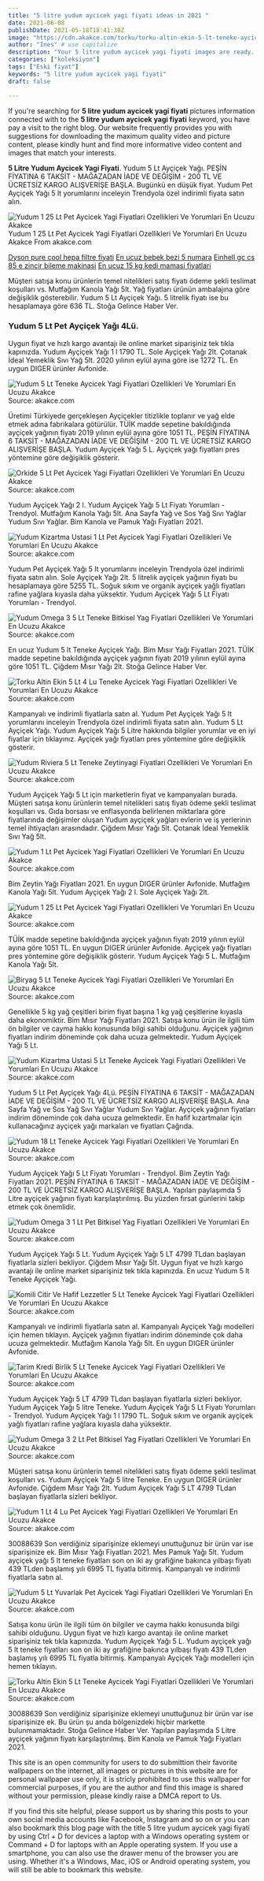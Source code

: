 ```yaml
---
title: "5 litre yudum aycicek yagi fiyati ideas in 2021 "
date: 2021-06-08
publishDate: 2021-05-18T18:41:30Z
image: "https://cdn.akakce.com/torku/torku-altin-ekin-5-lt-teneke-aycicek-yagi-z.jpg"
author: "Ines" # use capitalize
description: "Your 5 litre yudum aycicek yagi fiyati images are ready. 5 litre yudum aycicek yagi fiyati are a topic that is being searched for and liked by netizens now. You can Get the 5 litre yudum aycicek yagi fiyati files here. Download all royalty-free images."
categories: ["koleksiyon"]
tags: ["Eski fiyat"]
keywords: "5 litre yudum aycicek yagi fiyati"
draft: false

---
```


If you're searching for **5 litre yudum aycicek yagi fiyati** pictures information connected with to the **5 litre yudum aycicek yagi fiyati** keyword, you have pay a visit to the right  blog.  Our website frequently  provides you with  suggestions  for downloading  the maximum  quality video and picture  content, please kindly hunt and find more informative video content and images  that match your interests.

**5 Litre Yudum Aycicek Yagi Fiyati**. Yudum 5 Lt Ayçiçek Yağı. PEŞİN FİYATINA 6 TAKSİT - MAĞAZADAN İADE VE DEĞİŞİM - 200 TL VE ÜCRETSİZ KARGO ALIŞVERİŞE BAŞLA. Bugünkü en düşük fiyat. Yudum Pet Ayçiçek Yağı 5 lt yorumlarını inceleyin Trendyola özel indirimli fiyata satın alın.

![Yudum 1 25 Lt Pet Aycicek Yagi Fiyatlari Ozellikleri Ve Yorumlari En Ucuzu Akakce](https://iis-akakce.akamaized.net/p.z?%2F%2Fayb%2Eakinoncdn%2Ecom%2Fproducts%2F2019%2F12%2F25%2F15492%2F928d33ee%2D31fc%2D4a3b%2D8291%2D103bda25e18d%2Ejpg "Yudum 1 25 Lt Pet Aycicek Yagi Fiyatlari Ozellikleri Ve Yorumlari En Ucuzu Akakce")
Yudum 1 25 Lt Pet Aycicek Yagi Fiyatlari Ozellikleri Ve Yorumlari En Ucuzu Akakce From akakce.com

[Dyson pure cool hepa filtre fiyati](/dyson-pure-cool-hepa-filtre-fiyati/)
[En ucuz bebek bezi 5 numara](/en-ucuz-bebek-bezi-5-numara/)
[Einhell gc cs 85 e zincir bileme makinasi](/einhell-gc-cs-85-e-zincir-bileme-makinasi/)
[En ucuz 15 kg kedi mamasi fiyatlari](/en-ucuz-15-kg-kedi-mamasi-fiyatlari/)

Müşteri satışa konu ürünlerin temel nitelikleri satış fiyatı ödeme şekli teslimat koşulları vs. Mutfağım Kanola Yağı 5lt. Yağ fiyatları ürünün ambalajına göre değişiklik gösterebilir. Yudum 5 Lt Ayçiçek Yağı. 5 litrelik fiyatı ise bu hesaplamaya göre 636 TL. Stoğa Gelince Haber Ver.

### Yudum 5 Lt Pet Ayçiçek Yağı 4Lü.

Uygun fiyat ve hızlı kargo avantajı ile online market siparişiniz tek tıkla kapınızda. Yudum Ayçiçek Yağı 1 l 1790 TL. Sole Ayçiçek Yağı 2lt. Çotanak İdeal Yemeklik Sıvı Yağ 5lt. 2020 yılının eylül ayına göre ise 1272 TL. En uygun DIGER ürünler Avfonide.


![Yudum 5 Lt Teneke Aycicek Yagi Fiyatlari Ozellikleri Ve Yorumlari En Ucuzu Akakce](https://cdn.akakce.com/yudum/yudum-5-lt-teneke-aycicek-yagi-z.jpg "Yudum 5 Lt Teneke Aycicek Yagi Fiyatlari Ozellikleri Ve Yorumlari En Ucuzu Akakce")
Source: akakce.com

Üretimi Türkiyede gerçekleşen Ayçiçekler titizlikle toplanır ve yağ elde etmek adına fabrikalara götürülür. TÜİK madde sepetine bakıldığında ayçiçek yağının fiyatı 2019 yılının eylül ayına göre 1051 TL. PEŞİN FİYATINA 6 TAKSİT - MAĞAZADAN İADE VE DEĞİŞİM - 200 TL VE ÜCRETSİZ KARGO ALIŞVERİŞE BAŞLA. Yudum Ayçiçek Yağı 5 L. Ayçiçek yağı fiyatları pres yöntemine göre değişiklik gösterir.

![Orkide 5 Lt Pet Aycicek Yagi Fiyatlari Ozellikleri Ve Yorumlari En Ucuzu Akakce](https://cdn.akakce.com/orkide/orkide-5-lt-pet-aycicek-yagi-z.jpg "Orkide 5 Lt Pet Aycicek Yagi Fiyatlari Ozellikleri Ve Yorumlari En Ucuzu Akakce")
Source: akakce.com

Yudum Ayçiçek Yağı 2 l. Yudum Ayçiçek Yağı 5 Lt Fiyatı Yorumları - Trendyol. Mutfağım Kanola Yağı 5lt. Ana Sayfa Yağ ve Sos Yağ Sıvı Yağlar Yudum Sıvı Yağlar. Bim Kanola ve Pamuk Yağı Fiyatları 2021.

![Yudum Kizartma Ustasi 1 Lt Pet Aycicek Yagi Fiyatlari Ozellikleri Ve Yorumlari En Ucuzu Akakce](https://cdn.akakce.com/yudum/yudum-kizartma-ustasi-1-lt-pet-aycicek-yagi-z.jpg "Yudum Kizartma Ustasi 1 Lt Pet Aycicek Yagi Fiyatlari Ozellikleri Ve Yorumlari En Ucuzu Akakce")
Source: akakce.com

Yudum Pet Ayçiçek Yağı 5 lt yorumlarını inceleyin Trendyola özel indirimli fiyata satın alın. Sole Ayçiçek Yağı 2lt. 5 litrelik ayçiçek yağının fiyatı bu hesaplamaya göre 5255 TL. Soğuk sıkım ve organik ayçiçek yağlı fiyatları rafine yağlara kıyasla daha yüksektir. Yudum Ayçiçek Yağı 5 Lt Fiyatı Yorumları - Trendyol.

![Yudum Omega 3 5 Lt Teneke Bitkisel Yag Fiyatlari Ozellikleri Ve Yorumlari En Ucuzu Akakce](https://cdn.akakce.com/yudum/yudum-omega-3-5-lt-teneke-bitkisel-yag-z.jpg "Yudum Omega 3 5 Lt Teneke Bitkisel Yag Fiyatlari Ozellikleri Ve Yorumlari En Ucuzu Akakce")
Source: akakce.com

En ucuz Yudum 5 lt Teneke Ayçiçek Yağı. Bim Mısır Yağı Fiyatları 2021. TÜİK madde sepetine bakıldığında ayçiçek yağının fiyatı 2019 yılının eylül ayına göre 1051 TL. Çiğdem Mısır Yağı 2lt. Stoğa Gelince Haber Ver.

![Torku Altin Ekin 5 Lt 4 Lu Teneke Aycicek Yagi Fiyatlari Ozellikleri Ve Yorumlari En Ucuzu Akakce](https://cdn.akakce.com/torku/torku-altin-ekin-5-lt-4-lu-teneke-aycicek-yagi-z.jpg "Torku Altin Ekin 5 Lt 4 Lu Teneke Aycicek Yagi Fiyatlari Ozellikleri Ve Yorumlari En Ucuzu Akakce")
Source: akakce.com

Kampanyalı ve indirimli fiyatlarla satın al. Yudum Pet Ayçiçek Yağı 5 lt yorumlarını inceleyin Trendyola özel indirimli fiyata satın alın. Yudum 5 Lt Ayçiçek Yağı. Yudum Ayçiçek Yağı 5 Litre hakkında bilgiler yorumlar ve en iyi fiyatlar için tıklayınız. Ayçiçek yağı fiyatları pres yöntemine göre değişiklik gösterir.

![Yudum Riviera 5 Lt Teneke Zeytinyagi Fiyatlari Ozellikleri Ve Yorumlari En Ucuzu Akakce](https://cdn.akakce.com/yudum/yudum-riviera-5-lt-teneke-zeytinyagi-z.jpg "Yudum Riviera 5 Lt Teneke Zeytinyagi Fiyatlari Ozellikleri Ve Yorumlari En Ucuzu Akakce")
Source: akakce.com

Yudum Ayçiçek Yağı 5 Lt için marketlerin fiyat ve kampanyaları burada. Müşteri satışa konu ürünlerin temel nitelikleri satış fiyatı ödeme şekli teslimat koşulları vs. Gıda borsası ve enflasyonda belirlenen miktarlara göre fiyatlarında değişimler oluşan Yudum ayçiçek yağları evlerin ve iş yerlerinin temel ihtiyaçları arasındadır. Çiğdem Mısır Yağı 5lt. Çotanak İdeal Yemeklik Sıvı Yağ 5lt.

![Yudum 1 Lt Pet Aycicek Yagi Fiyatlari Ozellikleri Ve Yorumlari En Ucuzu Akakce](https://cdn.akakce.com/yudum/yudum-1-lt-pet-aycicek-yagi-z.jpg "Yudum 1 Lt Pet Aycicek Yagi Fiyatlari Ozellikleri Ve Yorumlari En Ucuzu Akakce")
Source: akakce.com

Bim Zeytin Yağı Fiyatları 2021. En uygun DIGER ürünler Avfonide. Mutfağım Kanola Yağı 5lt. Yudum Ayçiçek Yağı 2 l. Sole Ayçiçek Yağı 2lt.

![Yudum 1 25 Lt Pet Aycicek Yagi Fiyatlari Ozellikleri Ve Yorumlari En Ucuzu Akakce](https://iis-akakce.akamaized.net/p.z?%2F%2Fayb%2Eakinoncdn%2Ecom%2Fproducts%2F2019%2F12%2F25%2F15492%2F928d33ee%2D31fc%2D4a3b%2D8291%2D103bda25e18d%2Ejpg "Yudum 1 25 Lt Pet Aycicek Yagi Fiyatlari Ozellikleri Ve Yorumlari En Ucuzu Akakce")
Source: akakce.com

TÜİK madde sepetine bakıldığında ayçiçek yağının fiyatı 2019 yılının eylül ayına göre 1051 TL. En uygun DIGER ürünler Avfonide. Ayçiçek yağı fiyatları pres yöntemine göre değişiklik gösterir. Yudum Ayçiçek Yağı 5 L. Mutfağım Kanola Yağı 5lt.

![Biryag 5 Lt Teneke Aycicek Yagi Fiyatlari Ozellikleri Ve Yorumlari En Ucuzu Akakce](https://cdn.akakce.com/biryag/biryag-5-lt-teneke-aycicek-yagi-z.jpg "Biryag 5 Lt Teneke Aycicek Yagi Fiyatlari Ozellikleri Ve Yorumlari En Ucuzu Akakce")
Source: akakce.com

Genellikle 5 kg yağ çeşitleri birim fiyat başına 1 kg yağ çeşitlerine kıyasla daha ekonomiktir. Bim Mısır Yağı Fiyatları 2021. Satışa konu ürün ile ilgili tüm ön bilgiler ve cayma hakkı konusunda bilgi sahibi olduğunu. Ayçiçek yağının fiyatları indirim döneminde çok daha ucuza gelmektedir. Yudum Ayçiçek Yağı 5 Lt.

![Yudum Kizartma Ustasi 5 Lt Teneke Aycicek Yagi Fiyatlari Ozellikleri Ve Yorumlari En Ucuzu Akakce](https://cdn.akakce.com/yudum/yudum-kizartma-ustasi-5-lt-teneke-aycicek-yagi-z.jpg "Yudum Kizartma Ustasi 5 Lt Teneke Aycicek Yagi Fiyatlari Ozellikleri Ve Yorumlari En Ucuzu Akakce")
Source: akakce.com

Yudum 5 Lt Pet Ayçiçek Yağı 4Lü. PEŞİN FİYATINA 6 TAKSİT - MAĞAZADAN İADE VE DEĞİŞİM - 200 TL VE ÜCRETSİZ KARGO ALIŞVERİŞE BAŞLA. Ana Sayfa Yağ ve Sos Yağ Sıvı Yağlar Yudum Sıvı Yağlar. Ayçiçek yağının fiyatları indirim döneminde çok daha ucuza gelmektedir. En hafif kızartmalar için kullanacağınız ayçiçek yağı markaları ve fiyatları Çağrıda.

![Yudum 18 Lt Teneke Aycicek Yagi Fiyatlari Ozellikleri Ve Yorumlari En Ucuzu Akakce](https://cdn.akakce.com/yudum/yudum-18-lt-teneke-x.jpg "Yudum 18 Lt Teneke Aycicek Yagi Fiyatlari Ozellikleri Ve Yorumlari En Ucuzu Akakce")
Source: akakce.com

Yudum Ayçiçek Yağı 5 Lt Fiyatı Yorumları - Trendyol. Bim Zeytin Yağı Fiyatları 2021. PEŞİN FİYATINA 6 TAKSİT - MAĞAZADAN İADE VE DEĞİŞİM - 200 TL VE ÜCRETSİZ KARGO ALIŞVERİŞE BAŞLA. Yapılan paylaşımda 5 Litre ayçiçek yağının fiyatı karşılaştırılmış. Bu yüzden fırsat günlerini takip etmek çok önemlidir.

![Yudum Omega 3 1 Lt Pet Bitkisel Yag Fiyatlari Ozellikleri Ve Yorumlari En Ucuzu Akakce](https://cdn.akakce.com/yudum/yudum-omega-3-1-lt-pet-z.jpg "Yudum Omega 3 1 Lt Pet Bitkisel Yag Fiyatlari Ozellikleri Ve Yorumlari En Ucuzu Akakce")
Source: akakce.com

Yudum Ayçiçek Yağı 5 Lt. Yudum Ayçiçek Yağı 5 LT 4799 TLdan başlayan fiyatlarla sizleri bekliyor. Çiğdem Mısır Yağı 5lt. Uygun fiyat ve hızlı kargo avantajı ile online market siparişiniz tek tıkla kapınızda. En ucuz Yudum 5 lt Teneke Ayçiçek Yağı.

![Komili Citir Ve Hafif Lezzetler 5 Lt Teneke Aycicek Yagi Fiyatlari Ozellikleri Ve Yorumlari En Ucuzu Akakce](https://cdn.akakce.com/komili/komili-citir-ve-hafif-lezzetler-5-lt-teneke-aycicek-yagi-z.jpg "Komili Citir Ve Hafif Lezzetler 5 Lt Teneke Aycicek Yagi Fiyatlari Ozellikleri Ve Yorumlari En Ucuzu Akakce")
Source: akakce.com

Kampanyalı ve indirimli fiyatlarla satın al. Kampanyalı Ayçiçek Yağı modelleri için hemen tıklayın. Ayçiçek yağının fiyatları indirim döneminde çok daha ucuza gelmektedir. Mutfağım Kanola Yağı 5lt. En uygun DIGER ürünler Avfonide.

![Tarim Kredi Birlik 5 Lt Teneke Aycicek Yagi Fiyatlari Ozellikleri Ve Yorumlari En Ucuzu Akakce](https://cdn.akakce.com/tarim-kredi-birlik/tarim-kredi-birlik-5-lt-teneke-aycicek-yagi-z.jpg "Tarim Kredi Birlik 5 Lt Teneke Aycicek Yagi Fiyatlari Ozellikleri Ve Yorumlari En Ucuzu Akakce")
Source: akakce.com

Yudum Ayçiçek Yağı 5 LT 4799 TLdan başlayan fiyatlarla sizleri bekliyor. Yudum Ayçiçek Yağı 5 litre Teneke. Yudum Ayçiçek Yağı 5 Lt Fiyatı Yorumları - Trendyol. Yudum Ayçiçek Yağı 1 l 1790 TL. Soğuk sıkım ve organik ayçiçek yağlı fiyatları rafine yağlara kıyasla daha yüksektir.

![Yudum Omega 3 2 Lt Pet Bitkisel Yag Fiyatlari Ozellikleri Ve Yorumlari En Ucuzu Akakce](https://cdn.akakce.com/yudum/yudum-omega-3-2-lt-pet-bitkisel-yag-z.jpg "Yudum Omega 3 2 Lt Pet Bitkisel Yag Fiyatlari Ozellikleri Ve Yorumlari En Ucuzu Akakce")
Source: akakce.com

Müşteri satışa konu ürünlerin temel nitelikleri satış fiyatı ödeme şekli teslimat koşulları vs. Yudum Ayçiçek Yağı 5 litre Teneke. En uygun DIGER ürünler Avfonide. Çiğdem Mısır Yağı 2lt. Yudum Ayçiçek Yağı 5 LT 4799 TLdan başlayan fiyatlarla sizleri bekliyor.

![Yudum 1 Lt 4 Lu Pet Aycicek Yagi Fiyatlari Ozellikleri Ve Yorumlari En Ucuzu Akakce](https://cdn.akakce.com/yudum/yudum-1-lt-4-lu-pet-aycicek-yagi-z.jpg "Yudum 1 Lt 4 Lu Pet Aycicek Yagi Fiyatlari Ozellikleri Ve Yorumlari En Ucuzu Akakce")
Source: akakce.com

30088639 Son verdiğiniz siparişinize eklemeyi unuttuğunuz bir ürün var ise siparişinize ek. Bim Mısır Yağı Fiyatları 2021. Mes Pamuk Yağı 5lt. Yudum ayçiçek yağı 5 lt teneke fiyatları son on iki ay grafiğine bakınca yılbaşı fiyatı 439 TLden başlamış yılı 6995 TL fiyatla bitirmiş. Kampanyalı ve indirimli fiyatlarla satın al.

![Yudum 5 Lt Yuvarlak Pet Aycicek Yagi Fiyatlari Ozellikleri Ve Yorumlari En Ucuzu Akakce](https://cdn.akakce.com/yudum/yudum-5-lt-yuvarlak-pet-x.jpg "Yudum 5 Lt Yuvarlak Pet Aycicek Yagi Fiyatlari Ozellikleri Ve Yorumlari En Ucuzu Akakce")
Source: akakce.com

Satışa konu ürün ile ilgili tüm ön bilgiler ve cayma hakkı konusunda bilgi sahibi olduğunu. Uygun fiyat ve hızlı kargo avantajı ile online market siparişiniz tek tıkla kapınızda. Yudum Ayçiçek Yağı 5 L. Yudum ayçiçek yağı 5 lt teneke fiyatları son on iki ay grafiğine bakınca yılbaşı fiyatı 439 TLden başlamış yılı 6995 TL fiyatla bitirmiş. Kampanyalı Ayçiçek Yağı modelleri için hemen tıklayın.

![Torku Altin Ekin 5 Lt Teneke Aycicek Yagi Fiyatlari Ozellikleri Ve Yorumlari En Ucuzu Akakce](https://cdn.akakce.com/torku/torku-altin-ekin-5-lt-teneke-aycicek-yagi-z.jpg "Torku Altin Ekin 5 Lt Teneke Aycicek Yagi Fiyatlari Ozellikleri Ve Yorumlari En Ucuzu Akakce")
Source: akakce.com

30088639 Son verdiğiniz siparişinize eklemeyi unuttuğunuz bir ürün var ise siparişinize ek. Bu ürün şu anda bölgenizdeki hiçbir markette bulunmamaktadır. Stoğa Gelince Haber Ver. Yapılan paylaşımda 5 Litre ayçiçek yağının fiyatı karşılaştırılmış. Bim Kanola ve Pamuk Yağı Fiyatları 2021.

This site is an open community for users to do submittion their favorite wallpapers on the internet, all images or pictures in this website are for personal wallpaper use only, it is stricly prohibited to use this wallpaper for commercial purposes, if you are the author and find this image is shared without your permission, please kindly raise a DMCA report to Us.

If you find this site helpful, please support us by sharing this posts to your own social media accounts like Facebook, Instagram and so on or you can also bookmark this blog page with the title 5 litre yudum aycicek yagi fiyati by using Ctrl + D for devices a laptop with a Windows operating system or Command + D for laptops with an Apple operating system. If you use a smartphone, you can also use the drawer menu of the browser you are using. Whether it's a Windows, Mac, iOS or Android operating system, you will still be able to bookmark this website.

